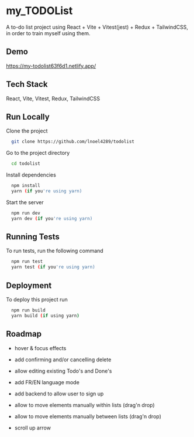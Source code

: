 
# my_TODOList

A to-do list project using React + Vite + Vitest(jest) + Redux + TailwindCSS, in order to train myself using them.

## Demo

<https://my-todolist63f6d1.netlify.app/>

## Tech Stack

React, Vite, Vitest, Redux, TailwindCSS

## Run Locally

Clone the project

```bash
  git clone https://github.com/lnoel4289/todolist
```

Go to the project directory

```bash
  cd todolist
```

Install dependencies

```bash
  npm install
  yarn (if you're using yarn)
```

Start the server

```bash
  npm run dev
  yarn dev (if you're using yarn)
```

## Running Tests

To run tests, run the following command

```bash
  npm run test
  yarn test (if you're using yarn)
```

## Deployment

To deploy this project run

```bash
  npm run build
  yarn build (if using yarn)
```

## Roadmap

- hover & focus effects

- add confirming and/or cancelling delete

- allow editing existing Todo's and Done's

- add FR/EN language mode

- add backend to allow user to sign up

- allow to move elements manually within lists (drag'n drop)

- allow to move elements manually between lists (drag'n drop)

- scroll up arrow
